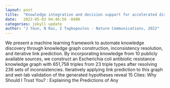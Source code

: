 ```yaml
---
layout: post
title:  "Knowledge integration and decision support for accelerated discovery of antibiotic resistance genes"
date:   2022-05-03 04:46:56 -0400
categories: jekyll update
author: "J Youn, N Rai, I Tagkopoulos - Nature Communications, 2022"
---
```

We present a machine learning framework to automate knowledge discovery through knowledge graph construction, inconsistency resolution, and iterative link prediction. By incorporating knowledge from 10 publicly available sources, we construct an Escherichia coli antibiotic resistance knowledge graph with 651,758 triples from 23 triple types after resolving 236 sets of inconsistencies. Iteratively applying link prediction to this graph and wet-lab validation of the generated hypotheses reveal 15 Cites:   Why Should I Trust You? : Explaining the Predictions of Any